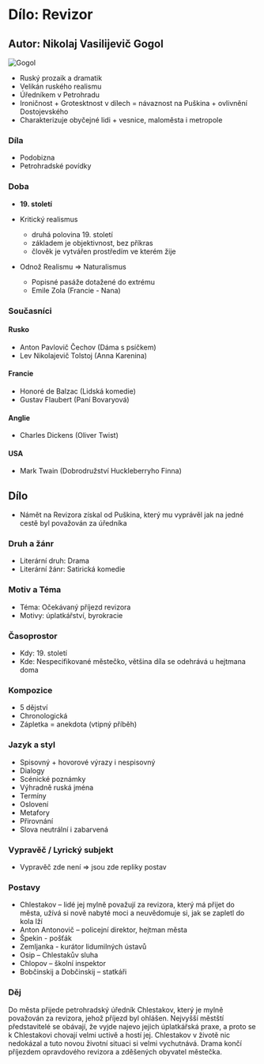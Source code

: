 # Dílo: Revizor
## Autor: Nikolaj Vasilijevič Gogol
![Gogol](https://github.com/marvalkrystof/Jecna-Maturita-2023/assets/84131825/e32b7f01-714e-4391-b3e7-15c6d3c75687)

- Ruský prozaik a dramatik
- Velikán ruského realismu
- Úředníkem v Petrohradu
- Ironičnost + Grotesktnost v dílech = návaznost na Puškina + ovlivnění Dostojevského
- Charakterizuje obyčejné lidi + vesnice, maloměsta i metropole

### Díla
- Podobizna 
- Petrohradské povídky

### Doba 
- **19. století**
- Kritický realismus
  - druhá polovina 19. století
  - základem je objektivnost, bez příkras
  - člověk je vytvářen prostředím ve kterém žije

- Odnož Realismu => Naturalismus
  - Popisné pasáže dotažené do extrému
  - Emile Zola (Francie - Nana) 


### Současníci
#### Rusko
-  Anton Pavlovič Čechov (Dáma s psíčkem)
-  Lev Nikolajevič Tolstoj (Anna Karenina)
#### Francie
- Honoré de Balzac (Lidská komedie)
- Gustav Flaubert (Paní Bovaryová)
#### Anglie
- Charles Dickens (Oliver Twist)
#### USA
- Mark Twain (Dobrodružství Huckleberryho Finna)

## Dílo
- Námět na Revizora získal od Puškina, který mu vyprávěl jak na jedné cestě byl považován za úředníka

### Druh a žánr
- Literární druh: Drama
- Literární žánr: Satirická komedie
### Motiv a Téma
- Téma: Očekávaný příjezd revizora
- Motivy: úplatkářství, byrokracie
### Časoprostor
- Kdy: 19. století
- Kde: Nespecifikované městečko, většina díla se odehrává u hejtmana doma
### Kompozice
- 5 dějství
- Chronologická
- Zápletka = anekdota (vtipný příběh)
### Jazyk a styl
- Spisovný + hovorové výrazy i nespisovný
- Dialogy
- Scénické poznámky
- Výhradně ruská jména
- Termíny
- Oslovení
- Metafory
- Přirovnání
- Slova neutrální i zabarvená
### Vypravěč / Lyrický subjekt
- Vypravěč zde není => jsou zde repliky postav

### Postavy
- Chlestakov – lidé jej mylně považují za revizora, který má přijet do města, užívá si nově nabyté moci a neuvědomuje si, jak se zapletl do kola lží
- Anton Antonovič – policejní direktor, hejtman města
- Špekin - pošťák
- Zemljanka - kurátor lidumilných ústavů
- Osip – Chlestakův sluha
- Chlopov – školní inspektor
- Bobčinskij a Dobčinskij – statkáři
### Děj
Do města přijede petrohradský úředník Chlestakov, který je mylně považován za revizora, jehož příjezd byl ohlášen. Nejvyšší městští představitelé se obávají, že vyjde najevo jejich úplatkářská praxe, a proto se k Chlestakovi chovají velmi uctivě a hostí jej. Chlestakov v životě nic nedokázal a tuto novou životní situaci si velmi vychutnává. Drama končí příjezdem opravdového revizora a zděšených obyvatel městečka.
